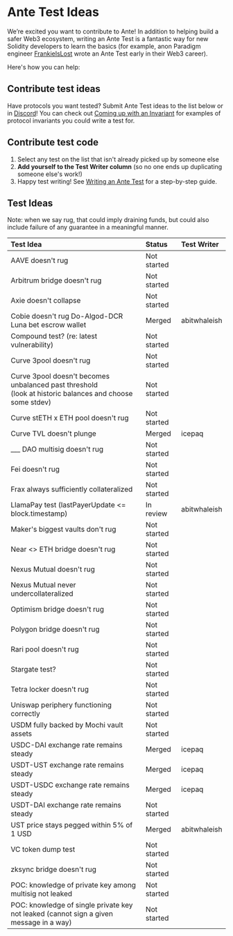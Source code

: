 # Ante Test Ideas

We’re excited you want to contribute to Ante! In addition to helping build a safer Web3 ecosystem, writing an Ante Test is a fantastic way for new Solidity developers to learn the basics (for example, anon Paradigm engineer [FrankieIsLost](https://github.com/FrankieIsLost) wrote an Ante Test early in their Web3 career).

Here's how you can help:

## Contribute test ideas
Have protocols you want tested? Submit Ante Test ideas to the list below or in [Discord](https://discord.gg/ante)! You can check out [Coming up with an Invariant](https://docs.ante.finance/antev05/for-devs/writing-an-ante-test/invariant-ideas) for examples of protocol invariants you could write a test for.

## Contribute test code
1. Select any test on the list that isn't already picked up by someone else
2. **Add yourself to the Test Writer column** (so no one ends up duplicating someone else's work!)
3. Happy test writing! See [Writing an Ante Test](https://docs.ante.finance/antev05/for-devs/writing-an-ante-test) for a step-by-step guide.

## Test Ideas
Note: when we say rug, that could imply draining funds, but could also include failure of any guarantee in a meaningful manner.

| Test Idea                                                                                               | Status      | Test Writer  |
| :------------------------------------------------------------------------------------------------------ | :---------- | :----------- |
| AAVE doesn't rug                                                                                        | Not started |              |
| Arbitrum bridge doesn't rug                                                                             | Not started |              |
| Axie doesn't collapse                                                                                   | Not started |              |
| Cobie doesn't rug Do-Algod-DCR Luna bet escrow wallet                                                   | Merged      | abitwhaleish |
| Compound test? (re: latest vulnerability)                                                               | Not started |              |
| Curve 3pool doesn't rug                                                                                 | Not started |              |
| Curve 3pool doesn't becomes unbalanced past threshold<br />(look at historic balances and choose some stdev) | Not started |              |
| Curve stETH x ETH pool doesn't rug                                                                      | Not started |              |
| Curve TVL doesn't plunge                                                                                | Merged |   icepaq   |
| ___ DAO multisig doesn't rug                                                                            | Not started |              |
| Fei doesn't rug                                                                                         | Not started |              |
| Frax always sufficiently collateralized                                                                 | Not started |              |
| LlamaPay test (lastPayerUpdate <= block.timestamp)                                                      | In review   | abitwhaleish |
| Maker's biggest vaults don't rug                                                                        | Not started |              |
| Near <> ETH bridge doesn't rug                                                                          | Not started |              |
| Nexus Mutual doesn't rug                                                                                | Not started |              |
| Nexus Mutual never undercollateralized                                                                  | Not started |              |
| Optimism bridge doesn't rug                                                                             | Not started |              |
| Polygon bridge doesn't rug                                                                              | Not started |              |
| Rari pool doesn't rug                                                                                   | Not started |              |
| Stargate test?                                                                                          | Not started |              |
| Tetra locker doesn't rug                                                                                | Not started |              |
| Uniswap periphery functioning correctly                                                                 | Not started |              |
| USDM fully backed by Mochi vault assets                                                                 | Not started |              |
| USDC-DAI exchange rate remains steady                                                                   | Merged | icepaq |
| USDT-UST exchange rate remains steady                                                                   | Merged | icepaq |
| USDT-USDC exchange rate remains steady                                                                  | Merged | icepaq |        
| USDT-DAI exchange rate remains steady                                                                   | Not started |              |
| UST price stays pegged within 5% of 1 USD                                                               | Merged      | abitwhaleish |
| VC token dump test                                                                                      | Not started |              |
| zksync bridge doesn't rug                                                                               | Not started |              |
| POC: knowledge of private key among multisig not leaked                                                 | Not started |              |
| POC: knowledge of single private key not leaked (cannot sign a given message in a way)                  | Not started |              |
